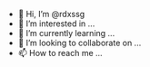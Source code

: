 - 👋 Hi, I’m @rdxssg
- 👀 I’m interested in ...
- 🌱 I’m currently learning ...
- 💞️ I’m looking to collaborate on ...
- 📫 How to reach me ...

<!---
rdxssg/rdxssg is a ✨ special ✨ repository because its `README.md` (this file) appears on your GitHub profile.
You can click the Preview link to take a look at your changes.
--->
